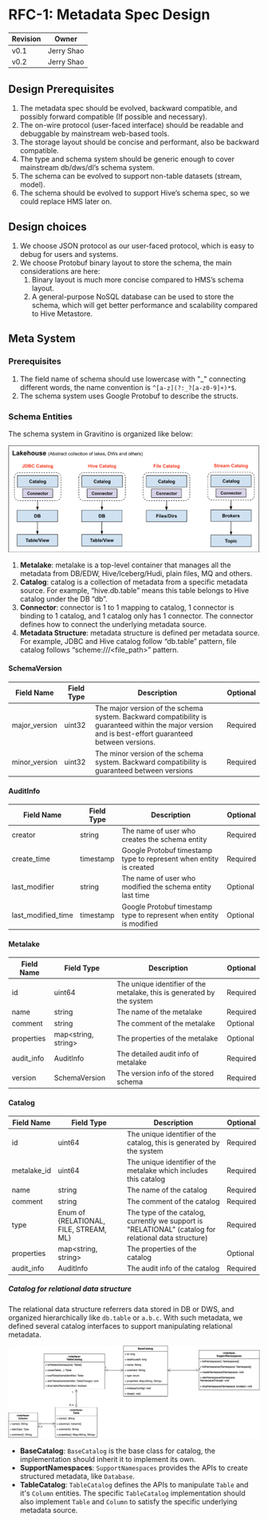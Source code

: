 <!--
  Copyright 2023 DATASTRATO Pvt Ltd.
  This software is licensed under the Apache License version 2.
-->
# RFC-1: Metadata Spec Design

| Revision | Owner      |
| :------- | ---------- |
| v0.1     | Jerry Shao |
| v0.2     | Jerry Shao |

## Design Prerequisites

1. The metadata spec should be evolved, backward compatible, and possibly forward compatible (If possible and necessary).
2. The on-wire protocol (user-faced interface) should be readable and debuggable by mainstream web-based tools.
3. The storage layout should be concise and performant, also be backward compatible.
4. The type and schema system should be generic enough to cover mainstream db/dws/dl’s schema system.
5. The schema can be evolved to support non-table datasets (stream, model).
6. The schema should be evolved to support Hive’s schema spec, so we could replace HMS later on.

## Design choices

1. We choose JSON protocol as our user-faced protocol, which is easy to debug for users and systems.
2. We choose Protobuf binary layout to store the schema, the main considerations are here:
    1. Binary layout is much more concise compared to HMS’s schema layout.
    2. A general-purpose NoSQL database can be used to store the schema, which will get better performance and scalability compared to Hive Metastore.

## Meta System

### Prerequisites

1. The field name of schema should use lowercase with "_" connecting different words, the name convention is `^[a-z](?:_?[a-z0-9]+)*$`.
1. The schema system uses Google Protobuf to describe the structs.

### Schema Entities

The schema system in Gravitino is organized like below:

![Schema System](schema-overview.png)

1. **Metalake**: metalake is a top-level container that manages all the metadata from DB/EDW, Hive/Iceberg/Hudi, plain files, MQ and others.
2. **Catalog**: catalog is a collection of metadata from a specific metadata source. For example, “hive.db.table” means this table belongs to Hive catalog under the DB “db”.
3. **Connector**: connector is 1 to 1 mapping to catalog, 1 connector is binding to 1 catalog, and 1 catalog only has 1 connector. The connector defines how to connect the underlying metadata source.
4. **Metadata Structure**: metadata structure is defined per metadata source. For example, JDBC and Hive catalog follow “db.table” pattern, file catalog follows “scheme:///<file_path>” pattern.

#### SchemaVersion

| Field Name    | Field Type | Description                                                  | Optional |
| ------------- | ---------- | ------------------------------------------------------------ | -------- |
| major_version | uint32     | The major version of the schema system. Backward compatibility is guaranteed within the major version and is best-effort guaranteed between versions. | Required |
| minor_version | uint32     | The minor version of the schema system. Backward compatibility is guaranteed between versions | Required |

#### AuditInfo

| Field Name         | Field Type | Description                                                  | Optional |
| ------------------ | ---------- | ------------------------------------------------------------ | -------- |
| creator            | string     | The name of user who creates the schema entity               | Required |
| create_time        | timestamp  | Google Protobuf timestamp type to represent when entity is created | Required |
| last_modifier      | string     | The name of user who modified the schema entity last time    | Optional |
| last_modified_time | timestamp  | Google Protobuf timestamp type to represent when entity is modified | Optional |

#### Metalake

| Field Name | Field Type          | Description                                                  | Optional |
| ---------- | ------------------- | ------------------------------------------------------------ | -------- |
| id         | uint64              | The unique identifier of the metalake, this is generated by the system | Required |
| name       | string              | The name of the metalake                                    | Required |
| comment    | string              | The comment of the metalake                                 | Optional |
| properties | map<string, string> | The properties of the metalake                              | Optional |
| audit_info | AuditInfo           | The detailed audit info of metalake                         | Required |
| version    | SchemaVersion       | The version info of the stored schema                        | Required |

#### Catalog

| Field Name   | Field Type                             | Description                                                  | Optional |
| ------------ | -------------------------------------- | ------------------------------------------------------------ | -------- |
| id           | uint64                                 | The unique identifier of the catalog, this is generated by the system | Required |
| metalake_id | uint64                                 | The unique identifier of the metalake which includes this catalog | Required |
| name         | string                                 | The name of the catalog                                      | Required |
| comment      | string                                 | The comment of the catalog                                   | Required |
| type         | Enum of {RELATIONAL, FILE, STREAM, ML} | The type of the catalog, currently we support is "RELATIONAL" (catalog for relational data structure) | Required |
| properties   | map<string, string>                    | The properties of the catalog                                | Optional |
| audit_info   | AuditInfo                              | The audit info of the catalog                                | Required |

##### Catalog for relational data structure

The relational data structure referrers data stored in DB or DWS, and organized hierarchically like `db.table` or `a.b.c`. With such metadata, we defined several catalog interfaces to support manipulating relational metadata.

![catalog-interface](catalog-interface.png)

* **BaseCatalog**: `BaseCatalog` is the base class for catalog, the implementation should inherit it to implement its own.
* **SupportNamespaces**: `SupportNamespaces` provides the APIs to create structured metadata, like `Database`.
* **TableCatalog**: `TableCatalog` defines the APIs to manipulate `Table` and it's `Column` entities. The specific `TableCatalog` implementation should also implement `Table` and `Column` to satisfy the specific underlying metadata source.
